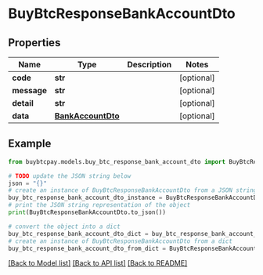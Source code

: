 # BuyBtcResponseBankAccountDto


## Properties

Name | Type | Description | Notes
------------ | ------------- | ------------- | -------------
**code** | **str** |  | [optional] 
**message** | **str** |  | [optional] 
**detail** | **str** |  | [optional] 
**data** | [**BankAccountDto**](BankAccountDto.md) |  | [optional] 

## Example

```python
from buybtcpay.models.buy_btc_response_bank_account_dto import BuyBtcResponseBankAccountDto

# TODO update the JSON string below
json = "{}"
# create an instance of BuyBtcResponseBankAccountDto from a JSON string
buy_btc_response_bank_account_dto_instance = BuyBtcResponseBankAccountDto.from_json(json)
# print the JSON string representation of the object
print(BuyBtcResponseBankAccountDto.to_json())

# convert the object into a dict
buy_btc_response_bank_account_dto_dict = buy_btc_response_bank_account_dto_instance.to_dict()
# create an instance of BuyBtcResponseBankAccountDto from a dict
buy_btc_response_bank_account_dto_from_dict = BuyBtcResponseBankAccountDto.from_dict(buy_btc_response_bank_account_dto_dict)
```
[[Back to Model list]](../README.md#documentation-for-models) [[Back to API list]](../README.md#documentation-for-api-endpoints) [[Back to README]](../README.md)


